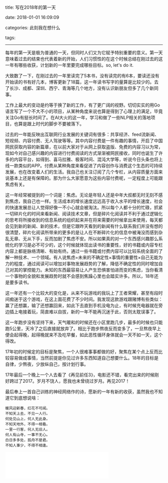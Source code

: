 title: 写在2018年的第一天

date: 2018-01-01 16:09:09

categories: 此刻我在想什么

tags:

---

每年的第一天是极为普通的一天，但同时人们又为它赋予特别重要的意义。第一天意味着过去的结束也代表着新的开始，人们习惯性的在这个时候总结在刚过去的这一年有哪些收获，计划新的一年里要完成哪些目标。so, let's do it.

大致数了一下，在刚过去的一年里读完了5本书，没有读完的有6本，要读还没有开始读的书有好几本，博客更新了18篇，这一年读书写字的量算是比较少的。去了长沙、成都、深圳、西宁、青海等几个地方，没有认识新朋友但多了几个新同事。

工作上最大的变动是约等于换了新的工作，有了更广阔的视野。切切实实的用Go语言写了一个不大不小的项目，从某种角度来说也算是得到了心理上的满足，毕竟关注Go有挺长时间了。在AI大火的这一年，学习和做了一些NLP相关的落地项目，也算是跟上时代的脚步不要被落下。

过去的一年能反映出互联网行业发展的关键词有很多：共享经济、feed流新闻、短视频、内容付费、无人驾驶等等。其中内容付费是一件有趣的事情，开启了中国网民获取内容的新篇章，在以前大家对于从网上获取盗版、免费的内容习以为常，现如今对自己感兴趣的内容进行付费阅读的方式渐渐被网民接收，同时也诞生了许多的内容平台，如得到、喜马拉雅、极客时间、混沌大学等，听说今日头条也将上线一款类似的APP。付费从某种角度来看促进了内容创作与消费这个生态的可持续发展，也在改变着人们的生活。我自己也关注订阅了几个专栏，从内容质量方面来说基本上还是有保障的。那为什么大家愿意为这些内容付费呢，一定程度上可能跟焦虑有关。

这一年经常被提到的一个词是：焦虑。无论是年轻人还是中年大叔都无时无刻不感到焦虑，我自己也一样。生活成本的增长速度远远高于收入水平的增长速度，社会的快速发展总让人觉得好像一不小心就会被淘汰。所以每个人都十分的忙碌，抓紧一切碎片化的时间来看新闻、阅读技术文章，但是碎片化阅读并不利于通过逻辑化的思考将所接收到的信息系统的组织起来并在将来需要的时候拿出来使用，每天都会见到新的新闻、新的技术，但是它跟昨天看到的新闻有什么联系我们并没有想的很清楚，碎片化阅读所带来的更多的是让人在不断碎片化的信息中被淹没而感到杂乱无章、无从下手，反而加剧了焦虑不安。所以如果真的对一个东西感兴趣那么系统化的学习是必不可少的，这个时候就体现出读书的重要性，好的书籍或内容专栏内容上都是脉络清晰、有始有终。通过一些书籍或付费内容可以比较系统全面的了解一种技术、一个领域。有人说焦虑=未来的不确定性×事情的重要性×自己无能为力的程度，通过阅读可以增加对事物发展趋势的了解，降低不确定性的同时增加自己对其的掌控能力。未知的东西最容易让人产生恐惧害怕进而变的焦虑，当你看清一个事物的全貌和发展趋势时就不会感到焦躁心里也会踏实许多。所以，18年还是要多读书。

这一年还有一个比较大的变化是，从来不玩游戏的我玩上了王者荣耀，甚至有段时间痴迷于这个游戏，在这上面花费了不少时间。我发现这款游戏跟赌博有些类似：赢了还想赢，输了还想赢回来，如此下去直到手机没电为止，有时候充电器就在旁边插上电接着玩，简直难以自拔，新的一年不能再沉迷于此，否则太耽误事了。

这一年跑步没有坚持下来，天气暖和的时候还在小区里跑几步，最多的时候也只能跑5公里，天冷了之后直接就放弃了。相比于跑步熬夜反而变多了，一旦熬夜早上便会起得晚，起得晚就来不及吃早餐，如此恶性循环身体就会一天不如一天，这个得改。

17年初的时候定的目标是聚焦，一个人很难事事都做的好，聚焦在某个点上反而比较容易做成事情，当然前提是你见过许多东西知道自己想要什么。18年的目标是自律，少熬夜，少放纵自己，按计划行事。

17年最后一个晚上一个人去看了《再见前任3》，电影还不错，看完出来的时候刚好跨过了2017。岁月不饶人，愿我也未曾绕过岁月。再见2017！

最后奉上一首自己训练的神经网络作的诗，愿新的一年有新的收获，虽然我也不知道它到底想说啥：

```
暖风迎新春，红花不可闻。
不知天上去，不见一人行。
何处见山上，何人无此身。
不知天地外，不得一相看。
一里一行客，何人无旧人。
何人有山寺，一事不无心。
白日多多处，孤舟不是君。
不知人事少，不得不相逢。

```

<iframe frameborder="no" border="0" marginwidth="0" marginheight="0" width=330 height=86 src="//music.163.com/outchain/player?type=2&id=525572100&auto=1&height=66"></iframe>

